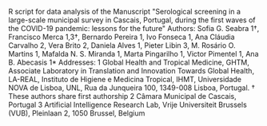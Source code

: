 R script for data analysis of the Manuscript "Serological screening in a large-scale municipal survey in Cascais, Portugal, during the first waves of the COVID-19 pandemic: lessons for the future"
Authors: 
Sofia G. Seabra 1†, Francisco Merca 1,3†, Bernardo Pereira 1, Ivo Fonseca 1, Ana Cláudia Carvalho 2, Vera Brito 2, Daniela Alves 1, Pieter Libin 3, M. Rosário O. Martins 1, Mafalda N. S. Miranda 1, Marta Pingarilho 1, Victor Pimentel 1, Ana B. Abecasis 1*
Addresses:
1 Global Health and Tropical Medicine, GHTM, Associate Laboratory in Translation and Innovation Towards Global Health, LA-REAL, Instituto de Higiene e Medicina Tropical, IHMT, Universidade NOVA de Lisboa, UNL, Rua da Junqueira 100, 1349-008 Lisboa, Portugal.
† These authors share first authorship
2 Câmara Municipal de Cascais, Portugal
3 Artificial Intelligence Research Lab, Vrije Universiteit Brussels (VUB), Pleinlaan 2, 1050 Brussel, Belgium  

